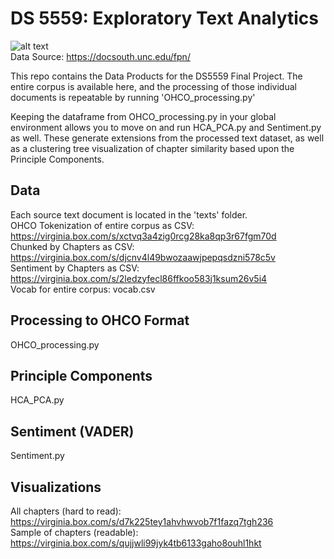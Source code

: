 # DS 5559: Exploratory Text Analytics

![alt text](https://docsouth.unc.edu/images/firstperson_header.gif)  
Data Source: https://docsouth.unc.edu/fpn/

This repo contains the Data Products for the DS5559 Final Project. The entire corpus is available here, and the processing of those individual documents is repeatable by running 'OHCO_processing.py'  
  
Keeping the dataframe from OHCO_processing.py in your global environment allows you to move on and run HCA_PCA.py and Sentiment.py as well. These generate extensions from the processed text dataset, as well as a clustering tree visualization of chapter similarity based upon the Principle Components.  

## Data
Each source text document is located in the 'texts' folder.  
OHCO Tokenization of entire corpus as CSV: https://virginia.box.com/s/xctvq3a4zig0rcg28ka8qp3r67fgm70d  
Chunked by Chapters as CSV: https://virginia.box.com/s/djcnv4l49bwozaawjpepqsdzni578c5v  
Sentiment by Chapters as CSV: https://virginia.box.com/s/2ledzyfecl86ffkoo583j1ksum26v5i4  
Vocab for entire corpus: vocab.csv

## Processing to OHCO Format
OHCO_processing.py

## Principle Components
HCA_PCA.py

## Sentiment (VADER)
Sentiment.py

## Visualizations
All chapters (hard to read): https://virginia.box.com/s/d7k225tey1ahvhwvob7f1fazq7tgh236  
Sample of chapters (readable): https://virginia.box.com/s/qujjwli99jyk4tb6133gaho8ouhl1hkt
